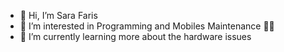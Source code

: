 - 👋 Hi, I’m Sara Faris 
- 👀 I’m interested in Programming and Mobiles Maintenance 👩‍🔧 
- 🌱 I’m currently learning more about the hardware issues 

<!---
sara-1997/sara-1997 is a ✨ special ✨ repository because its `README.md` (this file) appears on your GitHub profile.
You can click the Preview link to take a look at your changes.
--->

